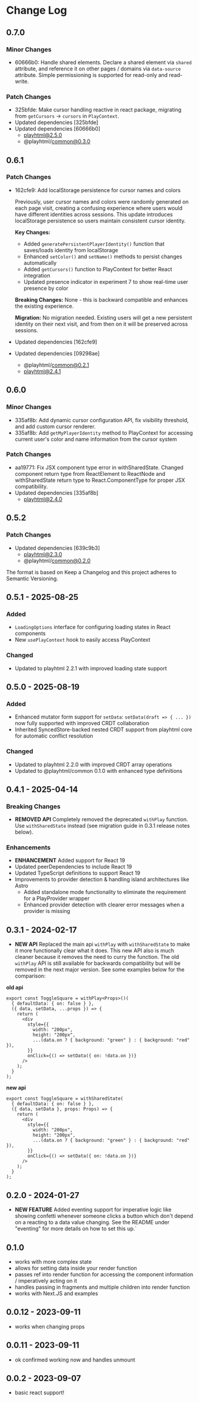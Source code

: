 # Change Log

## 0.7.0

### Minor Changes

- 60666b0: Handle shared elements. Declare a shared element via `shared` attribute, and reference it on other pages / domains via `data-source` attribute. Simple permissioning is supported for read-only and read-write.

### Patch Changes

- 325bfde: Make cursor handling reactive in react package, migrating from `getCursors` -> `cursors` in `PlayContext`.
- Updated dependencies [325bfde]
- Updated dependencies [60666b0]
  - playhtml@2.5.0
  - @playhtml/common@0.3.0

## 0.6.1

### Patch Changes

- 162cfe9: Add localStorage persistence for cursor names and colors

  Previously, user cursor names and colors were randomly generated on each page visit, creating a confusing experience where users would have different identities across sessions. This update introduces localStorage persistence so users maintain consistent cursor identity.

  **Key Changes:**

  - Added `generatePersistentPlayerIdentity()` function that saves/loads identity from localStorage
  - Enhanced `setColor()` and `setName()` methods to persist changes automatically
  - Added `getCursors()` function to PlayContext for better React integration
  - Updated presence indicator in experiment 7 to show real-time user presence by color

  **Breaking Changes:**
  None - this is backward compatible and enhances the existing experience.

  **Migration:**
  No migration needed. Existing users will get a new persistent identity on their next visit, and from then on it will be preserved across sessions.

- Updated dependencies [162cfe9]
- Updated dependencies [09298ae]
  - @playhtml/common@0.2.1
  - playhtml@2.4.1

## 0.6.0

### Minor Changes

- 335af8b: Add dynamic cursor configuration API, fix visibility threshold, and add custom cursor renderer.
- 335af8b: Add `getMyPlayerIdentity` method to PlayContext for accessing current user's color and name information from the cursor system

### Patch Changes

- aa19771: Fix JSX component type error in withSharedState. Changed component return type from ReactElement to ReactNode and withSharedState return type to React.ComponentType for proper JSX compatibility.
- Updated dependencies [335af8b]
  - playhtml@2.4.0

## 0.5.2

### Patch Changes

- Updated dependencies [639c9b3]
  - playhtml@2.3.0
  - @playhtml/common@0.2.0

The format is based on Keep a Changelog and this project adheres to Semantic Versioning.

## 0.5.1 - 2025-08-25

### Added

- `LoadingOptions` interface for configuring loading states in React components
- New `usePlayContext` hook to easily access PlayContext

### Changed

- Updated to playhtml 2.2.1 with improved loading state support

## 0.5.0 - 2025-08-19

### Added

- Enhanced mutator form support for `setData`: `setData(draft => { ... })` now fully supported with improved CRDT collaboration
- Inherited SyncedStore-backed nested CRDT support from playhtml core for automatic conflict resolution

### Changed

- Updated to playhtml 2.2.0 with improved CRDT array operations
- Updated to @playhtml/common 0.1.0 with enhanced type definitions

## 0.4.1 - 2025-04-14

### Breaking Changes

- **REMOVED API** Completely removed the deprecated `withPlay` function. Use `withSharedState` instead (see migration guide in 0.3.1 release notes below).

### Enhancements

- **ENHANCEMENT** Added support for React 19
- Updated peerDependencies to include React 19
- Updated TypeScript definitions to support React 19
- Improvements to provider detection & handling island architectures like Astro
  - Added standalone mode functionality to eliminate the requirement for a PlayProvider wrapper
  - Enhanced provider detection with clearer error messages when a provider is missing

## 0.3.1 - 2024-02-17

- **NEW API** Replaced the main api `withPlay` with `withSharedState` to make it more functionally clear what it does. This new API also is much cleaner because it removes the need to curry the function. The old `withPlay` API is still available for backwards compatibility but will be removed in the next major version. See some examples below for the comparison:

**old api**

```tsx
export const ToggleSquare = withPlay<Props>()(
  { defaultData: { on: false } },
  ({ data, setData, ...props }) => {
    return (
      <div
        style={{
          width: "200px",
          height: "200px",
          ...(data.on ? { background: "green" } : { background: "red" }),
        }}
        onClick={() => setData({ on: !data.on })}
      />
    );
  }
);
```

**new api**

```tsx
export const ToggleSquare = withSharedState(
  { defaultData: { on: false } },
  ({ data, setData }, props: Props) => {
    return (
      <div
        style={{
          width: "200px",
          height: "200px",
          ...(data.on ? { background: "green" } : { background: "red" }),
        }}
        onClick={() => setData({ on: !data.on })}
      />
    );
  }
);
```

## 0.2.0 - 2024-01-27

- **NEW FEATURE** Added eventing support for imperative logic like showing confetti whenever someone clicks a button which don't depend on a reacting to a data value changing. See the README under "eventing" for more details on how to set this up.`

## 0.1.0

- works with more complex state
- allows for setting data inside your render function
- passes ref into render function for accessing the component information / imperatively acting on it
- handles passing in fragments and multiple children into render function
- works with Next.JS and examples

## 0.0.12 - 2023-09-11

- works when changing props

## 0.0.11 - 2023-09-11

- ok confirmed working now and handles unmount

## 0.0.2 - 2023-09-07

- basic react support!

